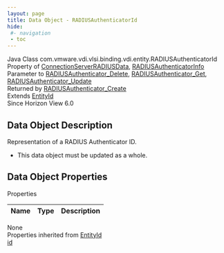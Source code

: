```yaml
---
layout: page
title: Data Object - RADIUSAuthenticatorId
hide:
 #- navigation
 - toc
---
```


  
 
  



Java Class
    com.vmware.vdi.vlsi.binding.vdi.entity.RADIUSAuthenticatorId  
Property of
     [ConnectionServerRADIUSData](vdi.infrastructure.ConnectionServer.RADIUSData.md#field_detail), [RADIUSAuthenticatorInfo](vdi.infrastructure.RADIUSAuthenticator.RADIUSAuthenticatorInfo.md#field_detail)  
Parameter to
     [RADIUSAuthenticator_Delete](vdi.infrastructure.RADIUSAuthenticator.md#delete), [RADIUSAuthenticator_Get](vdi.infrastructure.RADIUSAuthenticator.md#get), [RADIUSAuthenticator_Update](vdi.infrastructure.RADIUSAuthenticator.md#update)  
Returned by
     [RADIUSAuthenticator_Create](vdi.infrastructure.RADIUSAuthenticator.md#create)  
Extends
     [EntityId](vdi.EntityId.md)  
Since 
    Horizon View 6.0

## Data Object Description 

Representation of a RADIUS Authenticator ID. 

  * This data object must be updated as a whole.



## Data Object Properties

Properties

Name |  Type |  Description   
---|---|---  
None  
Properties inherited from [EntityId](vdi.EntityId.md)  
[id](vdi.EntityId.md#id)  
  
  
 
  
  

